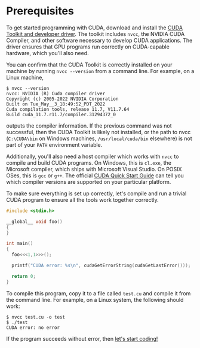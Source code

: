 # Prerequisites

To get started programming with CUDA, download and install the [CUDA Toolkit and developer driver](https://developer.nvidia.com/cuda-downloads). The toolkit includes `nvcc`, the NVIDIA CUDA Compiler, and other software necessary to develop CUDA applications. The driver ensures that GPU programs run correctly on CUDA-capable hardware, which you'll also need.

You can confirm that the CUDA Toolkit is correctly installed on your machine by running `nvcc --version` from a command line. For example, on a Linux machine,

```
$ nvcc --version
nvcc: NVIDIA (R) Cuda compiler driver
Copyright (c) 2005-2022 NVIDIA Corporation
Built on Tue_May__3_18:49:52_PDT_2022
Cuda compilation tools, release 11.7, V11.7.64
Build cuda_11.7.r11.7/compiler.31294372_0
```

outputs the compiler information. If the previous command was not successful, then the CUDA Toolkit is likely not installed, or the path to nvcc (`C:\CUDA\bin` on Windows machines, `/usr/local/cuda/bin` elsewhere) is not part of your `PATH` environment variable.

Additionally, you'll also need a host compiler which works with `nvcc` to compile and build CUDA programs. On Windows, this is `cl.exe`, the Microsoft compiler, which ships with Microsoft Visual Studio. On POSIX OSes, this is `gcc` or `g++`. The official [CUDA Quick Start Guide](https://docs.nvidia.com/cuda/cuda-quick-start-guide/index.html) can tell you which compiler versions are supported on your particular platform.

To make sure everything is set up correctly, let's compile and run a trivial CUDA program to ensure all the tools work together correctly.

```c++
#include <stdio.h>

__global__ void foo()
{
}

int main()
{
  foo<<<1,1>>>();

  printf("CUDA error: %s\n", cudaGetErrorString(cudaGetLastError()));

  return 0;
}
```

To compile this program, copy it to a file called `test.cu` and compile it from the command line. For example, on a Linux system, the following should work:

```
$ nvcc test.cu -o test
$ ./test
CUDA error: no error
```

If the program succeeds without error, then [let's start coding!](1_a_heterogeneous_programming_model.md)

